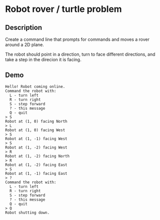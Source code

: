 # Robot rover / turtle problem

## Description

Create a command line that prompts for commands and moves a rover around a 2D plane.

The robot should point in a direction, turn to face different directions, and take a step in the direcion it is facing.


## Demo

```
Hello! Robot coming online.
Command the robot with:
  L - turn left
  R - turn right
  S - step forward
  ? - this message
  Q - quit
> S
Robot at (1, 0) facing North
> L
Robot at (1, 0) facing West
> S
Robot at (1, -1) facing West
> S
Robot at (1, -2) facing West
> R
Robot at (1, -2) facing North
> R
Robot at (1, -2) facing East
> S
Robot at (1, -1) facing East
> ?
Command the robot with:
  L - turn left
  R - turn right
  S - step forward
  ? - this message
  Q - quit
> Q
Robot shutting down.

